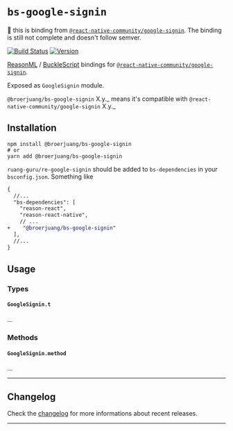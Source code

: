 # `bs-google-signin`

🚧 this is binding from
[`@react-native-community/google-signin`](https://github.com/react-native-community/google-signin).
The binding is still not complete and doesn't follow semver.

[![Build Status](https://github.com/ruang-guru/re-google-signin/workflows/Build/badge.svg)](https://github.com/ruang-guru/re-google-signin/actions)
[![Version](https://img.shields.io/npm/v/ruang-guru/re-google-signin.svg)](https://www.npmjs.com/@ruangguru/re-google-signin)

[ReasonML](https://reasonml.github.io) /
[BuckleScript](https://bucklescript.github.io) bindings for
[`@react-native-community/google-signin`](https://github.com/react-native-community/google-signin).

Exposed as `GoogleSignin` module.

`@broerjuang/bs-google-signin` X.y._ means it's compatible with
`@react-native-community/google-signin` X.y._

## Installation

```console
npm install @broerjuang/bs-google-signin
# or
yarn add @broerjuang/bs-google-signin
```

`ruang-guru/re-google-signin` should be added to `bs-dependencies` in your
`bsconfig.json`. Something like

```diff
{
  //...
  "bs-dependencies": [
    "reason-react",
    "reason-react-native",
    // ...
+    "@broerjuang/bs-google-signin"
  ],
  //...
}
```

## Usage

### Types

#### `GoogleSignin.t`

...

### Methods

#### `GoogleSignin.method`

...

---

## Changelog

Check the [changelog](./CHANGELOG.md) for more informations about recent
releases.

---
